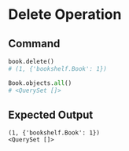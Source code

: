 # Delete Operation

## Command

```python
book.delete()
# (1, {'bookshelf.Book': 1})

Book.objects.all()
# <QuerySet []>
```

## Expected Output

```
(1, {'bookshelf.Book': 1})
<QuerySet []>
```
